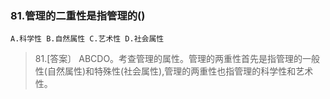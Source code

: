 ### 81.管理的二重性是指管理的()
    A.科学性 B.自然属性 C.艺术性 D.社会属性

>   81.[答案〕 ABCDO。考查管理的属性。管理的两重性首先是指管理的一般性(自然属性)和特殊性(社会属性),管理的两重性也指管理的科学性和艺术性。
